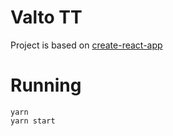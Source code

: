 # Valto TT

Project is based on [create-react-app](https://github.com/facebookincubator/create-react-app)


# Running

```
yarn
yarn start
```
